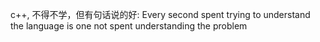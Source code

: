 c++, 不得不学，但有句话说的好: Every second spent trying to understand the language is one not spent understanding the problem
<!--stackedit_data:
eyJoaXN0b3J5IjpbNDgyNjcwNTEzLC0yMTQwNjE4NDk5XX0=
-->
